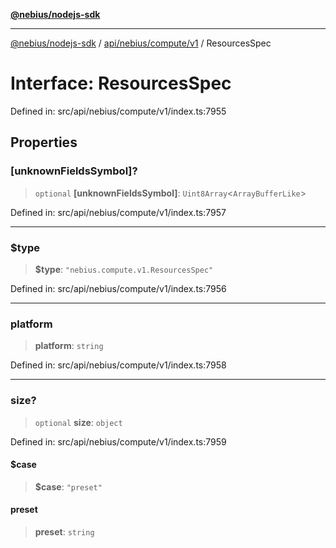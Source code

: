 [**@nebius/nodejs-sdk**](../../../../../README.md)

---

[@nebius/nodejs-sdk](../../../../../README.md) / [api/nebius/compute/v1](../README.md) / ResourcesSpec

# Interface: ResourcesSpec

Defined in: src/api/nebius/compute/v1/index.ts:7955

## Properties

### \[unknownFieldsSymbol\]?

> `optional` **\[unknownFieldsSymbol\]**: `Uint8Array`\<`ArrayBufferLike`\>

Defined in: src/api/nebius/compute/v1/index.ts:7957

---

### $type

> **$type**: `"nebius.compute.v1.ResourcesSpec"`

Defined in: src/api/nebius/compute/v1/index.ts:7956

---

### platform

> **platform**: `string`

Defined in: src/api/nebius/compute/v1/index.ts:7958

---

### size?

> `optional` **size**: `object`

Defined in: src/api/nebius/compute/v1/index.ts:7959

#### $case

> **$case**: `"preset"`

#### preset

> **preset**: `string`
